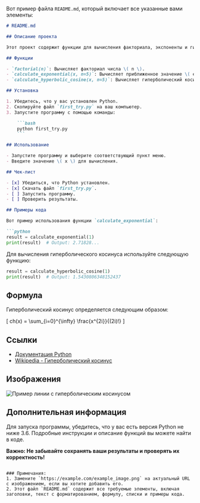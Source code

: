 Вот пример файла `README.md`, который включает все указанные вами элементы:

```markdown
# README.md

## Описание проекта

Этот проект содержит функции для вычисления факториала, экспоненты и гиперболического косинуса с использованием рядов Тейлора. Основные функции представлены ниже.

## Функции

- `factorial(n)`: Вычисляет факториал числа \( n \).
- `calculate_exponential(x, n=5)`: Вычисляет приближенное значение \( e^x \) по формуле ряда Тейлора.
- `calculate_hyperbolic_cosine(x, n=5)`: Вычисляет гиперболический косинус \( ch(x) \) с использованием ряда Тейлора.

## Установка

1. Убедитесь, что у вас установлен Python.
2. Скопируйте файл `first_try.py` на ваш компьютер.
3. Запустите программу с помощью команды:

    ```bash
    python first_try.py
    ```

## Использование

- Запустите программу и выберите соответствующий пункт меню.
- Введите значение \( x \) для вычисления.

## Чек-лист

- [x] Убедиться, что Python установлен.
- [x] Скачать файл `first_try.py`.
- [ ] Запустить программу.
- [ ] Проверить результаты.

## Примеры кода

Вот пример использования функции `calculate_exponential`:

```python
result = calculate_exponential(1)
print(result)  # Output: 2.71828...
```

Для вычисления гиперболического косинуса используйте следующую функцию:

```python
result = calculate_hyperbolic_cosine(1)
print(result)  # Output: 1.5430806348152437
```

## Формула

Гиперболический косинус определяется следующим образом:

\[
ch(x) = \sum_{i=0}^{\infty} \frac{x^{2i}}{(2i)!}
\]

## Ссылки

- [Документация Python](https://docs.python.org/3/)
- [Wikipedia - Гиперболический косинус](https://ru.wikipedia.org/wiki/Гиперболический_косинус)

## Изображения

![Пример линии с гиперболическим косинусом](https://example.com/example_image.png)  <!-- Замените на ваш URL с изображением -->

## Дополнительная информация

Для запуска программы, убедитесь, что у вас есть версия Python не ниже 3.6. Подробные инструкции и описание функций вы можете найти в коде.

**Важно: Не забывайте сохранять ваши результаты и проверять их корректность!**
```

### Примечания:
1. Замените `https://example.com/example_image.png` на актуальный URL с изображением, если вы хотите добавить его.
2. Этот файл `README.md` содержит все требуемые элементы, включая заголовки, текст с форматированием, формулу, списки и примеры кода.

